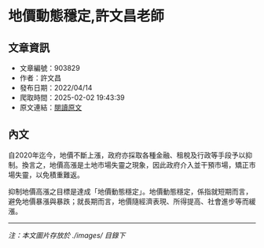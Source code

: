 # 地價動態穩定,許文昌老師

## 文章資訊
- 文章編號：903829
- 作者：許文昌
- 發布日期：2022/04/14
- 爬取時間：2025-02-02 19:43:39
- 原文連結：[閱讀原文](https://real-estate.get.com.tw/Columns/detail.aspx?no=903829)

## 內文
自2020年迄今，地價不斷上漲，政府亦採取各種金融、租稅及行政等手段予以抑制。換言之，地價高漲是土地市場失靈之現象，因此政府介入並干預市場，矯正市場失靈，以免積重難返。

抑制地價高漲之目標是達成「地價動態穩定」。地價動態穩定，係指就短期而言，避免地價暴漲與暴跌；就長期而言，地價隨經濟表現、所得提高、社會進步等而緩漲。

---
*注：本文圖片存放於 ./images/ 目錄下*
